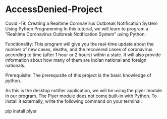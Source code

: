 # AccessDenied-Project
Covid -19: Creating a Realtime CoronaVirus Outbreak Notification System Using Python Programming
In this tutorial, we will learn to program a “Realtime Coronavirus Outbreak Notification System” using Python.

Functionality:
This program will give you the real-time update about the number of new cases, deaths, and the recovered cases of coronavirus according to time (after 1 hour or 2 hours) within a state. It will also provide information about how many of them are Indian national and foreign nationals.

Prerequisite: The prerequisite of this project is the basic knowledge of python.


 
As this is the desktop notifier application, we will be using the plyer module in our program.  The Plyer module does not come built-in with Python. To install it externally, write the following command on your terminal:

pip install plyer

